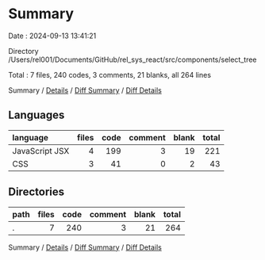# Summary

Date : 2024-09-13 13:41:21

Directory /Users/rel001/Documents/GitHub/rel_sys_react/src/components/select_tree

Total : 7 files,  240 codes, 3 comments, 21 blanks, all 264 lines

Summary / [Details](details.md) / [Diff Summary](diff.md) / [Diff Details](diff-details.md)

## Languages
| language | files | code | comment | blank | total |
| :--- | ---: | ---: | ---: | ---: | ---: |
| JavaScript JSX | 4 | 199 | 3 | 19 | 221 |
| CSS | 3 | 41 | 0 | 2 | 43 |

## Directories
| path | files | code | comment | blank | total |
| :--- | ---: | ---: | ---: | ---: | ---: |
| . | 7 | 240 | 3 | 21 | 264 |

Summary / [Details](details.md) / [Diff Summary](diff.md) / [Diff Details](diff-details.md)